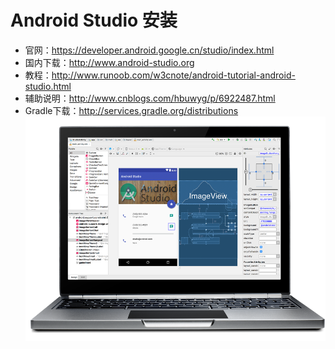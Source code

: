 # Android Studio 安装
- 官网：https://developer.android.google.cn/studio/index.html
- 国内下载：http://www.android-studio.org
- 教程：http://www.runoob.com/w3cnote/android-tutorial-android-studio.html
- 辅助说明：http://www.cnblogs.com/hbuwyg/p/6922487.html
- Gradle下载：http://services.gradle.org/distributions
![](https://github.com/HBU/AndroidDemo/blob/master/chapter01/hero_image_studio_2x.png)
